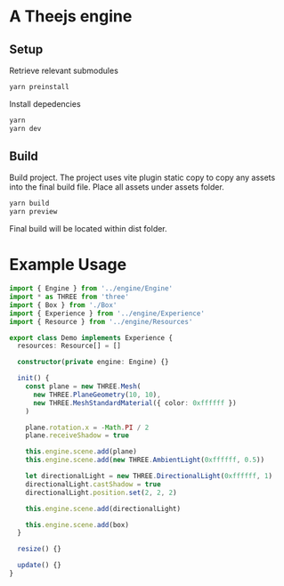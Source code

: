 # A Theejs engine

## Setup

Retrieve relevant submodules

```bash
yarn preinstall
```

Install depedencies

```bash
yarn
yarn dev
```

## Build

Build project. The project uses vite plugin static copy to copy any assets into the final build file. Place all assets under assets folder.

```bash
yarn build
yarn preview
```
Final build will be located within dist folder.

# Example Usage

```TypeScript
import { Engine } from '../engine/Engine'
import * as THREE from 'three'
import { Box } from './Box'
import { Experience } from '../engine/Experience'
import { Resource } from '../engine/Resources'

export class Demo implements Experience {
  resources: Resource[] = []

  constructor(private engine: Engine) {}

  init() {
    const plane = new THREE.Mesh(
      new THREE.PlaneGeometry(10, 10),
      new THREE.MeshStandardMaterial({ color: 0xffffff })
    )

    plane.rotation.x = -Math.PI / 2
    plane.receiveShadow = true

    this.engine.scene.add(plane)
    this.engine.scene.add(new THREE.AmbientLight(0xffffff, 0.5))

    let directionalLight = new THREE.DirectionalLight(0xffffff, 1)
    directionalLight.castShadow = true
    directionalLight.position.set(2, 2, 2)

    this.engine.scene.add(directionalLight)

    this.engine.scene.add(box)
  }

  resize() {}

  update() {}
}
```

